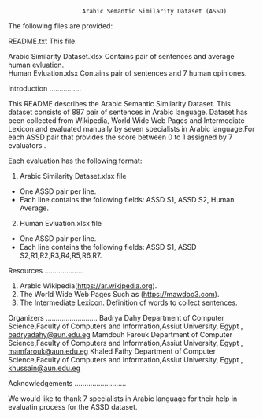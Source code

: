                    
                         Arabic Semantic Similarity Dataset (ASSD)
 
The following files are provided:

README.txt                             This file.

Arabic Similarity Dataset.xlsx         Contains pair of sentences and average human evluation.                                                    
Human Evluation.xlsx                   Contains pair of sentences and 7 human opiniones.

Introduction
................

This README describes the Arabic Semantic Similarity Dataset.
This dataset consists of 887 pair of sentences in Arabic language.
Dataset has been collected from Wikipedia, World Wide Web Pages and Intermediate Lexicon and evaluated manually by seven specialists in Arabic language.For each ASSD pair that provides the score between 0 to 1 assigned by 7 evaluators .

Each evaluation has the following format:

1) Arabic Similarity Dataset.xlsx file

  * One ASSD pair per line.
  * Each line contains the following fields: ASSD S1, ASSD S2, Human Average.

2) Human Evluation.xlsx file

  * One ASSD pair per line.
  * Each line contains the following fields: ASSD S1, ASSD S2,R1,R2,R3,R4,R5,R6,R7.

Resources
....................

1) Arabic Wikipedia(https://ar.wikipedia.org).
2) The World Wide Web Pages Such as (https://mawdoo3.com).
3) The Intermediate Lexicon. Definition of words to collect sentences.

Organizers 
..........................
Badrya Dahy     Department of Computer Science,Faculty of Computers and Information,Assiut University, Egypt , badryadahy@aun.edu.eg
Mamdouh Farouk  Department of Computer Science,Faculty of Computers and Information,Assiut University, Egypt , mamfarouk@aun.edu.eg
Khaled Fathy    Department of Computer Science,Faculty of Computers and Information,Assiut University, Egypt , khussain@aun.edu.eg

Acknowledgements
..........................

We would like to thank 7 specialists in Arabic language for their help in evaluatin process for 
the ASSD dataset.
